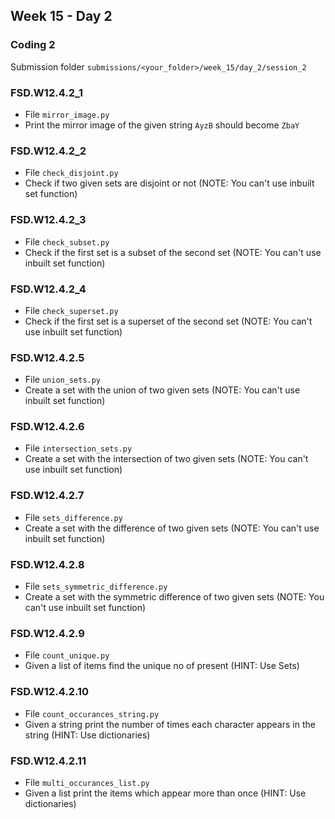 ## Week 15 - Day 2

### Coding 2

Submission folder `submissions/<your_folder>/week_15/day_2/session_2`

### FSD.W12.4.2_1
- File `mirror_image.py` 
- Print the mirror image of the given string `AyzB` should become `ZbaY`

### FSD.W12.4.2_2
- File `check_disjoint.py` 
- Check if two given sets are disjoint or not (NOTE: You can't use inbuilt set function)

### FSD.W12.4.2_3
- File `check_subset.py`
- Check if the first set is a subset of the second set (NOTE: You can't use inbuilt set function)

### FSD.W12.4.2_4
- File `check_superset.py`
- Check if the first set is a superset of the second set (NOTE: You can't use inbuilt set function)

### FSD.W12.4.2.5
- File `union_sets.py`
- Create a set with the union of two given sets (NOTE: You can't use inbuilt set function)

### FSD.W12.4.2.6
- File `intersection_sets.py`
- Create a set with the intersection of two given sets (NOTE: You can't use inbuilt set function)

### FSD.W12.4.2.7
- File `sets_difference.py`
- Create a set with the difference of two given sets (NOTE: You can't use inbuilt set function)

### FSD.W12.4.2.8
- File `sets_symmetric_difference.py`
- Create a set with the symmetric difference of two given sets (NOTE: You can't use inbuilt set function)

### FSD.W12.4.2.9
- File `count_unique.py`
- Given a list of items find the unique no of present (HINT: Use Sets)

### FSD.W12.4.2.10
- File `count_occurances_string.py`
- Given a string print the number of times each character appears in the string (HINT: Use dictionaries)

### FSD.W12.4.2.11
- File `multi_occurances_list.py`
- Given a list print the items which appear more than once (HINT: Use dictionaries) 